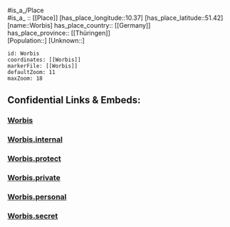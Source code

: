 ﻿---
location: [51.42,10.37] 
mapzoom: [7,12] 
mapmarker: city 
type: City
tags:
- geo/City


SpocWebEntityId: 35700
isDeleted: false
confidential: public

---
#is_a_/Place  
#is_a_ :: [[Place]] 
[has_place_longitude::10.37] 
[has_place_latitude::51.42] 
[name::Worbis] 
has_place_country:: [[Germany]]  
has_place_province:: [[Thüringen]]  
[Population::] 
[Unknown::] 


```leaflet
id: Worbis
coordinates: [[Worbis]] 
markerFile: [[Worbis]] 
defaultZoom: 11 
maxZoom: 18
```


## Confidential Links & Embeds: 

### [Worbis](/_public/Earth/Continent/Europe/Europe~Central/Germany/Germany~East/Thüringen/counties~TH/Eichsfeld/cities~Eichsfeld/Leinefelde-Worbis/City/Worbis.md) 

### [Worbis.internal](/_internal/Earth/Continent/Europe/Europe~Central/Germany/Germany~East/Thüringen/counties~TH/Eichsfeld/cities~Eichsfeld/Leinefelde-Worbis/City/Worbis.internal.md) 

### [Worbis.protect](/_protect/Earth/Continent/Europe/Europe~Central/Germany/Germany~East/Thüringen/counties~TH/Eichsfeld/cities~Eichsfeld/Leinefelde-Worbis/City/Worbis.protect.md) 

### [Worbis.private](/_private/Earth/Continent/Europe/Europe~Central/Germany/Germany~East/Thüringen/counties~TH/Eichsfeld/cities~Eichsfeld/Leinefelde-Worbis/City/Worbis.private.md) 

### [Worbis.personal](/_personal/Earth/Continent/Europe/Europe~Central/Germany/Germany~East/Thüringen/counties~TH/Eichsfeld/cities~Eichsfeld/Leinefelde-Worbis/City/Worbis.personal.md) 

### [Worbis.secret](/_secret/Earth/Continent/Europe/Europe~Central/Germany/Germany~East/Thüringen/counties~TH/Eichsfeld/cities~Eichsfeld/Leinefelde-Worbis/City/Worbis.secret.md) 
